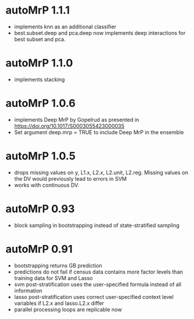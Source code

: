 # autoMrP 1.1.1

+ implements knn as an additional classifier
+ best.subset.deep and pca.deep now implements deep interactions for best subset and pca.

# autoMrP 1.1.0

+ implements stacking

# autoMrP 1.0.6

+ implements Deep MrP by Gopelrud as presented in https://doi.org/10.1017/S0003055423000035
+ Set argument deep.mrp = TRUE to include Deep MrP in the ensemble 

# autoMrP 1.0.5

+ drops missing values on y, L1.x, L2.x, L2.unit, L2.reg. Missing values on the DV would previously lead to errors in SVM
+ works with continuous DV.

# autoMrP 0.93

+ block sampling in bootstrapping instead of state-stratified sampling

# autoMrP 0.91

+ bootstrapping returns GB prediction
+ predictions do not fail if census data contains more factor levels than training data for SVM and Lasso
+ svm post-stratification uses the user-specified formula instead of all information
+ lasso post-stratification uses correct user-specified context level variables if L2.x and lasso.L2.x differ
+ parallel processing loops are replicable now
